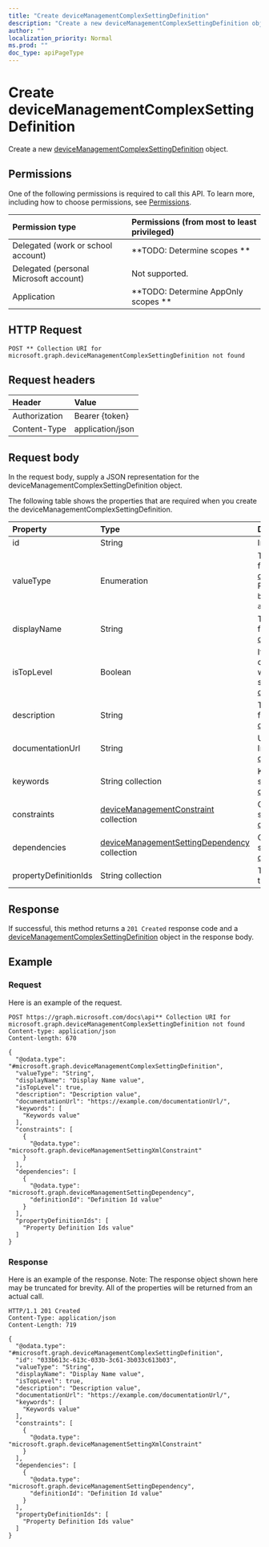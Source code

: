 ```yaml
---
title: "Create deviceManagementComplexSettingDefinition"
description: "Create a new deviceManagementComplexSettingDefinition object."
author: ""
localization_priority: Normal
ms.prod: ""
doc_type: apiPageType
---
```


# Create deviceManagementComplexSettingDefinition

Create a new [deviceManagementComplexSettingDefinition](../resources/devicemanagementcomplexsettingdefinition.md) object.

## Permissions
One of the following permissions is required to call this API. To learn more, including how to choose permissions, see [Permissions](/concepts/permissions-reference.md).

|Permission type|Permissions (from most to least privileged)|
|:---|:---|
|Delegated (work or school account)|**TODO: Determine scopes **|
|Delegated (personal Microsoft account)|Not supported.|
|Application|**TODO: Determine AppOnly scopes **|

## HTTP Request
<!-- {
  "blockType": "ignored"
}
-->
``` http
POST ** Collection URI for microsoft.graph.deviceManagementComplexSettingDefinition not found
```

## Request headers
|Header|Value|
|:---|:---|
|Authorization|Bearer {token}|
|Content-Type|application/json|

## Request body
In the request body, supply a JSON representation for the deviceManagementComplexSettingDefinition object.

The following table shows the properties that are required when you create the deviceManagementComplexSettingDefinition.

|Property|Type|Description|
|:---|:---|:---|
|id|String| Inherited from [entity](../resources/entity.md)|
|valueType|Enumeration|The data type of the value Inherited from [deviceManagementSettingDefinition](../resources/deviceManagementSettingDefinition.md). Possible values are: `integer`, `boolean`, `string`, `complex`, `collection`, `abstractComplex`.|
|displayName|String|The setting's display name Inherited from [deviceManagementSettingDefinition](../resources/deviceManagementSettingDefinition.md)|
|isTopLevel|Boolean|If the setting is top level, it can be configured without the need to be wrapped in a collection or complex setting Inherited from [deviceManagementSettingDefinition](../resources/deviceManagementSettingDefinition.md)|
|description|String|The setting's description Inherited from [deviceManagementSettingDefinition](../resources/deviceManagementSettingDefinition.md)|
|documentationUrl|String|Url to setting documentation Inherited from [deviceManagementSettingDefinition](../resources/deviceManagementSettingDefinition.md)|
|keywords|String collection|Keywords associated with the setting Inherited from [deviceManagementSettingDefinition](../resources/deviceManagementSettingDefinition.md)|
|constraints|[deviceManagementConstraint](../resources/deviceManagementConstraint.md) collection|Collection of constraints for the setting value Inherited from [deviceManagementSettingDefinition](../resources/deviceManagementSettingDefinition.md)|
|dependencies|[deviceManagementSettingDependency](../resources/deviceManagementSettingDependency.md) collection|Collection of dependencies on other settings Inherited from [deviceManagementSettingDefinition](../resources/deviceManagementSettingDefinition.md)|
|propertyDefinitionIds|String collection|The definitions of each property of the complex setting|



## Response
If successful, this method returns a `201 Created` response code and a [deviceManagementComplexSettingDefinition](../resources/devicemanagementcomplexsettingdefinition.md) object in the response body.

## Example

### Request
Here is an example of the request.
<!-- {
  "blockType": "request",
  "name": "create_devicemanagementcomplexsettingdefinition_from_"
}
-->
``` http
POST https://graph.microsoft.com/docs\api** Collection URI for microsoft.graph.deviceManagementComplexSettingDefinition not found
Content-type: application/json
Content-length: 670

{
  "@odata.type": "#microsoft.graph.deviceManagementComplexSettingDefinition",
  "valueType": "String",
  "displayName": "Display Name value",
  "isTopLevel": true,
  "description": "Description value",
  "documentationUrl": "https://example.com/documentationUrl/",
  "keywords": [
    "Keywords value"
  ],
  "constraints": [
    {
      "@odata.type": "microsoft.graph.deviceManagementSettingXmlConstraint"
    }
  ],
  "dependencies": [
    {
      "@odata.type": "microsoft.graph.deviceManagementSettingDependency",
      "definitionId": "Definition Id value"
    }
  ],
  "propertyDefinitionIds": [
    "Property Definition Ids value"
  ]
}
```

### Response
Here is an example of the response. Note: The response object shown here may be truncated for brevity. All of the properties will be returned from an actual call.
<!-- {
  "blockType": "response",
  "truncated": true,
  "@odata.type": "microsoft.graph.devicemanagementcomplexsettingdefinition"
}
-->
``` http
HTTP/1.1 201 Created
Content-Type: application/json
Content-Length: 719

{
  "@odata.type": "#microsoft.graph.deviceManagementComplexSettingDefinition",
  "id": "033b613c-613c-033b-3c61-3b033c613b03",
  "valueType": "String",
  "displayName": "Display Name value",
  "isTopLevel": true,
  "description": "Description value",
  "documentationUrl": "https://example.com/documentationUrl/",
  "keywords": [
    "Keywords value"
  ],
  "constraints": [
    {
      "@odata.type": "microsoft.graph.deviceManagementSettingXmlConstraint"
    }
  ],
  "dependencies": [
    {
      "@odata.type": "microsoft.graph.deviceManagementSettingDependency",
      "definitionId": "Definition Id value"
    }
  ],
  "propertyDefinitionIds": [
    "Property Definition Ids value"
  ]
}
```

